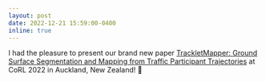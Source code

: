 ```yaml
---
layout: post
date: 2022-12-21 15:59:00-0400
inline: true
---
```




I had the pleasure to present our brand new paper [TrackletMapper: Ground Surface Segmentation and Mapping from Traffic Participant Trajectories](https://openreview.net/pdf?id=qr0wqg8NqkL) at CoRL 2022 in Auckland, New Zealand! 🥝
